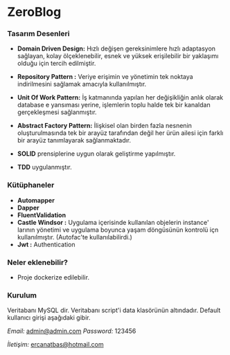 # ZeroBlog

### Tasarım Desenleri

-  **Domain Driven Design:** Hızlı değişen gereksinimlere hızlı adaptasyon sağlayan, kolay ölçeklenebilir, esnek ve yüksek erişilebilir bir yaklaşımı olduğu için tercih edilmiştir.
-  **Repository Pattern  :** Veriye erişimin ve yönetimin tek noktaya indirilmesini sağlamak amacıyla kullanılmıştır.
-  **Unit Of Work Pattern:** İş katmanında yapılan her değişikliğin anlık olarak database e yansıması yerine, işlemlerin toplu halde tek bir kanaldan gerçekleşmesi sağlanmıştır.
-  **Abstract Factory Pattern:** İlişkisel olan birden fazla nesnenin oluşturulmasında tek bir arayüz tarafından değil her ürün ailesi için farklı bir arayüz tanımlayarak sağlanmaktadır.

- **SOLID** prensiplerine uygun olarak geliştirme yapılmıştır.
- **TDD** uygulanmıştır.

### Kütüphaneler
- **Automapper**
- **Dapper**
- **FluentValidation**
- **Castle Windsor :** Uygulama içerisinde kullanılan objelerin instance' larının yönetimi ve uygulama boyunca yaşam döngüsünün kontrolü içn kullanılmıştır. (Autofac'te kullanılabilirdi.)
- **Jwt :** Authentication

### Neler eklenebilir?
- Proje dockerize edilebilir.

### Kurulum

Veritabanı MySQL dir. Veritabanı script'i data klasörünün altındadır. Default kullanıcı girişi aşağıdaki gibir.

*Email:* admin@admin.com
*Password:* 123456

*İletişim:* ercanatbas@hotmail.com
